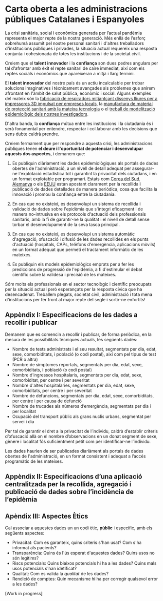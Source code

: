 # Carta oberta a les administracions públiques Catalanes i Espanyoles

La crisi sanitària, social i econòmica generada per l’actual pandèmia representa el major repte de la nostra generació. Més enllà de l’esforç sobrehumà assumit pel nostre personal sanitari i d'altres treballadors d'institucions públiques i privades, la situació actual requereix una resposta conjunta i cohesionada de totes les institucions i de la societat civil.

Creiem que el **talent innovador** i la **confiança** son dues pedres angulars per tal d'afrontar amb èxit el repte sanitari de caire immediat, així com els reptes socials i econòmics que apareixeran a mitjà i llarg termini.

El **talent innovador** del nostre país és un actiu incalculable per trobar solucions imaginatives i tècnicament avançades als problemes que anirem afrontant en l'àmbit de salut pública, econòmic i social. Alguns exemples del mateix són la [fabricació de respiradors mitjantçant dissenys lliures per a impressores 3D impulsat per empreses locals](https://www.ara.cat/economia/coronavirus-covid-19-respirador-impressio-3d_0_2421357959.html), la [manufactura de material de protecció sanitari
amb la mateixa tecnologia](https://www.lavanguardia.com/cribeo/estilo-de-vida/20200324/4882165145/decenas-voluntarios-impresoras-3d-estan-creando-protectores-ayudar-sanitarios-asturias-coronavirus.html) o el [treball de modelització epidemiològic dels nostres investigadors](http://diaridigital.urv.cat/un-model-matematic-prediu-el-risc-de-nous-contagis-per-coronavirus-a-espanya/).

D'altra banda, la **confiança** mútua entre les institucions i la ciutadania és i serà fonamental per entendre, respectar i col.laborar amb les decisions que sens dubte caldrà prendre. 

Creiem fermament que per respondre a aquesta crisi, les administracions públiques tenen **el deure i l'oportunitat de potenciar i desenvolupar aquests dos aspectes**, i demanem que:

1. Es publiquin diàriament les dades epidemiològiques als portals de dades obertes de l'administració, a un nivell de detall adequat per assegurar-ne l'explotació estadística tot i garantint la privacitat dels ciutadans, i en un format explotable per programari. Estats com [Corea del Sud](https://coronamap.site/), [Alemanya](https://npgeo-corona-npgeo-de.hub.arcgis.com/) o els [EEUU](https://covidtracking.com/) estan apostant clarament per la recollida i publicació de dades detallades de manera periòdica, cosa que facilita la innovació i promou la confiança entre la ciutadania. 

2. En cas que no existeixi, es desenvolupi un sistema de recollida i validació de dades sobre l'epidèmia que s'integri eficaçment i de manera no-intrusiva en els protocols d'actuació dels professionals sanitaris, amb la fi de garantir-ne la qualitat i el nivell de detall sense torbar el desenvolupament de la seva tasca principal.

3. En cas que no existeixi, es desenvolupi un sistema automàtic d'agregació, ofuscació i difusió de les dades recollides en els punts d'actuació (hospitals, CAPs, telèfons d'emergència, aplicacions mòvils) en un format adequat que permeti el tractament informàtic de les mateixes.

4. Es publiquin els models epidemiològics emprats per a fer les prediccions de progressió de l'epidèmia, a fi d'estimular el debat científic sobre la validesa i precisió de les mateixes.

Sóm molts els professionals en el sector tecnològic i científic preocupats per la situació actual però esperançats per la resposta cívica que ha desencadenat. Treballem plegats, societat civil, administració i tota mena d'institucions per fer front al major repte del segle i sortir-ne enfortits!
 
## Appèndix I: Especificacions de les dades a recollir i publicar

Demanem que es comencin a recollir i publicar, de forma periòdica, en la mesura de les possibilitats tècniques actuals, les següents dades:

* Nombre de tests administrats i el seu resultat, segmentats per dia, edat, sexe, comorbiditats, i població (o codi postal), així com pel tipus de test (PCR o altra)
* Nombre de símptomes reportats, segmentats per dia, edat, sexe, comorbiditats, i població (o codi postal)
* Nombre d’ingressos hospitalaris, segmentats per dia, edat, sexe, comorbiditat, per centre i per severitat
* Nombre d'altes hospitalàries, segmentats per dia, edat, sexe, comorbiditats, per centre i per severitat
* Nombre de defuncions, segmentats per dia, edat, sexe, comorbiditats, per centre i per causa de defunció
* Nombre de trucades als números d’emergència, segmentats per dia i per localitat
* Ocupació del transport públic als grans nuclis urbans, segmentat per servei i dia

Per tal de garantir el dret a la privacitat de l’individu, caldrà d’establir criteris d’ofuscació allà on el nombre d’observacions en un donat segment de sexe, gènere i localitat fós suficientment petit com per identificar-ne l’individu.

Les dades haurien de ser publicades diariàment als portals de dades obertes de l'administració, en un format consistent i adequat a l’accés programàtic de les mateixes.

## Appèndix II: Especificacions d’una aplicació centralitzada per la recollida, agregació i publicació de dades sobre l’incidència de l’epidèmia

## Apèndix III: Aspectes Ètics

Cal associar a aquestes dades un un codi ètic, **públic** i específic, amb els següents aspectes:
* Privacitat: Com es garanteix, quins criteris s'han usat? Com s'ha informat als pacients?
* Transparència: Quins és l'ús esperat d'aquestes dades? Quins usos no són legítims?
* Riscs potencials: Quins biaixos potencials hi ha a les dades? Quins mals usos potencials s'han idetificat?
* Qualitat: Com es valida la *qualitat* de les dades?
* Rendició de comptes: Quin mecanisme hi ha per corregir qualsevol error a les dades? 

[Work in progress]

